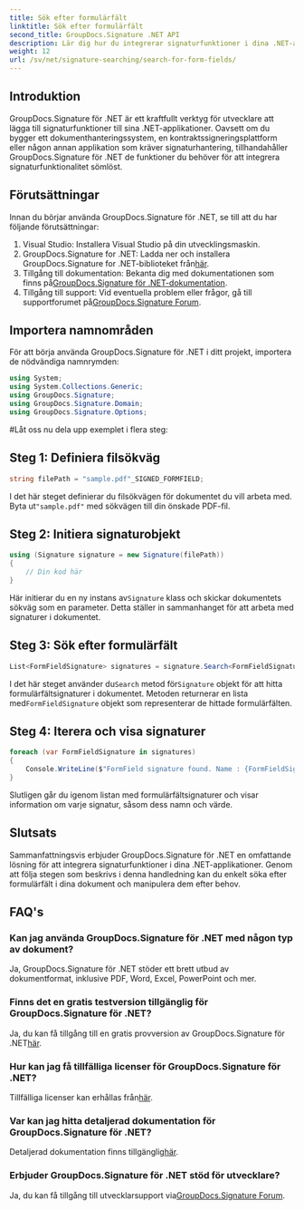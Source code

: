 ```yaml
---
title: Sök efter formulärfält
linktitle: Sök efter formulärfält
second_title: GroupDocs.Signature .NET API
description: Lär dig hur du integrerar signaturfunktioner i dina .NET-applikationer med GroupDocs.Signature for .NET. Följ vårt steg-för-steg för sömlös dokumenthantering.
weight: 12
url: /sv/net/signature-searching/search-for-form-fields/
---
```

## Introduktion
GroupDocs.Signature för .NET är ett kraftfullt verktyg för utvecklare att lägga till signaturfunktioner till sina .NET-applikationer. Oavsett om du bygger ett dokumenthanteringssystem, en kontraktssigneringsplattform eller någon annan applikation som kräver signaturhantering, tillhandahåller GroupDocs.Signature för .NET de funktioner du behöver för att integrera signaturfunktionalitet sömlöst.
## Förutsättningar
Innan du börjar använda GroupDocs.Signature för .NET, se till att du har följande förutsättningar:
1. Visual Studio: Installera Visual Studio på din utvecklingsmaskin.
2.  GroupDocs.Signature for .NET: Ladda ner och installera GroupDocs.Signature for .NET-biblioteket från[här](https://releases.groupdocs.com/signature/net/).
3.  Tillgång till dokumentation: Bekanta dig med dokumentationen som finns på[GroupDocs.Signature för .NET-dokumentation](https://tutorials.groupdocs.com/signature/net/).
4.  Tillgång till support: Vid eventuella problem eller frågor, gå till supportforumet på[GroupDocs.Signature Forum](https://forum.groupdocs.com/c/signature/13).

## Importera namnområden
För att börja använda GroupDocs.Signature för .NET i ditt projekt, importera de nödvändiga namnrymden:
```csharp
using System;
using System.Collections.Generic;
using GroupDocs.Signature;
using GroupDocs.Signature.Domain;
using GroupDocs.Signature.Options;
```
#Låt oss nu dela upp exemplet i flera steg:
## Steg 1: Definiera filsökväg
```csharp
string filePath = "sample.pdf"_SIGNED_FORMFIELD;
```
 I det här steget definierar du filsökvägen för dokumentet du vill arbeta med. Byta ut`"sample.pdf"` med sökvägen till din önskade PDF-fil.
## Steg 2: Initiera signaturobjekt
```csharp
using (Signature signature = new Signature(filePath))
{
    // Din kod här
}
```
 Här initierar du en ny instans av`Signature` klass och skickar dokumentets sökväg som en parameter. Detta ställer in sammanhanget för att arbeta med signaturer i dokumentet.
## Steg 3: Sök efter formulärfält
```csharp
List<FormFieldSignature> signatures = signature.Search<FormFieldSignature>(SignatureType.FormField);
```
 I det här steget använder du`Search` metod för`Signature` objekt för att hitta formulärfältsignaturer i dokumentet. Metoden returnerar en lista med`FormFieldSignature` objekt som representerar de hittade formulärfälten.
## Steg 4: Iterera och visa signaturer
```csharp
foreach (var FormFieldSignature in signatures)
{
    Console.WriteLine($"FormField signature found. Name : {FormFieldSignature.Name}. Value: {FormFieldSignature.Value}");
}
```
Slutligen går du igenom listan med formulärfältsignaturer och visar information om varje signatur, såsom dess namn och värde.

## Slutsats
Sammanfattningsvis erbjuder GroupDocs.Signature för .NET en omfattande lösning för att integrera signaturfunktioner i dina .NET-applikationer. Genom att följa stegen som beskrivs i denna handledning kan du enkelt söka efter formulärfält i dina dokument och manipulera dem efter behov.
## FAQ's
### Kan jag använda GroupDocs.Signature för .NET med någon typ av dokument?
Ja, GroupDocs.Signature för .NET stöder ett brett utbud av dokumentformat, inklusive PDF, Word, Excel, PowerPoint och mer.
### Finns det en gratis testversion tillgänglig för GroupDocs.Signature för .NET?
 Ja, du kan få tillgång till en gratis provversion av GroupDocs.Signature för .NET[här](https://releases.groupdocs.com/).
### Hur kan jag få tillfälliga licenser för GroupDocs.Signature för .NET?
 Tillfälliga licenser kan erhållas från[här](https://purchase.groupdocs.com/temporary-license/).
### Var kan jag hitta detaljerad dokumentation för GroupDocs.Signature för .NET?
 Detaljerad dokumentation finns tillgänglig[här](https://tutorials.groupdocs.com/signature/net/).
### Erbjuder GroupDocs.Signature för .NET stöd för utvecklare?
 Ja, du kan få tillgång till utvecklarsupport via[GroupDocs.Signature Forum](https://forum.groupdocs.com/c/signature/13).